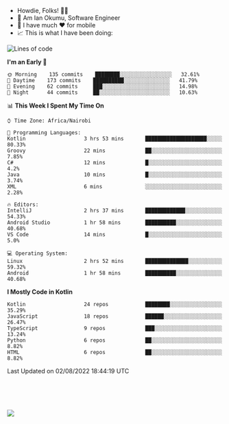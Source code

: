 
* Howdie, Folks! 👋🤓
* 🤪 Am Ian Okumu, Software Engineer
* 📱 I have much ❤️ for mobile
* 📈 This is what I have been doing:
  
<!-- <a href="https://otsembo.github.io/OtsemboPortfolio/" style="margin-right:.5%; margin-top=.5%;">
  <img align="center" src="https://github-readme-stats.vercel.app/api/top-langs/?username=otsembo&layout=compact" />
</a> -->

<!--START_SECTION:waka-->
![Lines of code](https://img.shields.io/badge/From%20Hello%20World%20I%27ve%20Written-691%20Thousand%20lines%20of%20code-blue)

**I'm an Early 🐤** 

```text
🌞 Morning    135 commits    ████████░░░░░░░░░░░░░░░░░   32.61% 
🌆 Daytime    173 commits    ██████████░░░░░░░░░░░░░░░   41.79% 
🌃 Evening    62 commits     ███░░░░░░░░░░░░░░░░░░░░░░   14.98% 
🌙 Night      44 commits     ██░░░░░░░░░░░░░░░░░░░░░░░   10.63%

```


📊 **This Week I Spent My Time On** 

```text
⌚︎ Time Zone: Africa/Nairobi

💬 Programming Languages: 
Kotlin                   3 hrs 53 mins       ████████████████████░░░░░   80.33% 
Groovy                   22 mins             ██░░░░░░░░░░░░░░░░░░░░░░░   7.85% 
C#                       12 mins             █░░░░░░░░░░░░░░░░░░░░░░░░   4.2% 
Java                     10 mins             █░░░░░░░░░░░░░░░░░░░░░░░░   3.74% 
XML                      6 mins              ░░░░░░░░░░░░░░░░░░░░░░░░░   2.28%

🔥 Editors: 
IntelliJ                 2 hrs 37 mins       █████████████░░░░░░░░░░░░   54.33% 
Android Studio           1 hr 58 mins        ██████████░░░░░░░░░░░░░░░   40.68% 
VS Code                  14 mins             █░░░░░░░░░░░░░░░░░░░░░░░░   5.0%

💻 Operating System: 
Linux                    2 hrs 52 mins       ██████████████░░░░░░░░░░░   59.32% 
Android                  1 hr 58 mins        ██████████░░░░░░░░░░░░░░░   40.68%

```

**I Mostly Code in Kotlin** 

```text
Kotlin                   24 repos            ████████░░░░░░░░░░░░░░░░░   35.29% 
JavaScript               18 repos            ██████░░░░░░░░░░░░░░░░░░░   26.47% 
TypeScript               9 repos             ███░░░░░░░░░░░░░░░░░░░░░░   13.24% 
Python                   6 repos             ██░░░░░░░░░░░░░░░░░░░░░░░   8.82% 
HTML                     6 repos             ██░░░░░░░░░░░░░░░░░░░░░░░   8.82%

```



 Last Updated on 02/08/2022 18:44:19 UTC
<!--END_SECTION:waka-->

<br />
<br />
<br />
<br />
<a href="https://otsembo.com" style="margin-right:.5%; margin-top=.5%;">
  <img align="center" src="https://github-readme-stats.vercel.app/api?username=otsembo&&show_icons=true&theme=radical" />
</a>
<br />
  
  </div>
<!---
otsembo/otsembo is a ✨ special ✨ repository because its `README.md` (this file) appears on your GitHub profile.
You can click the Preview link to take a look at your changes.
--->

